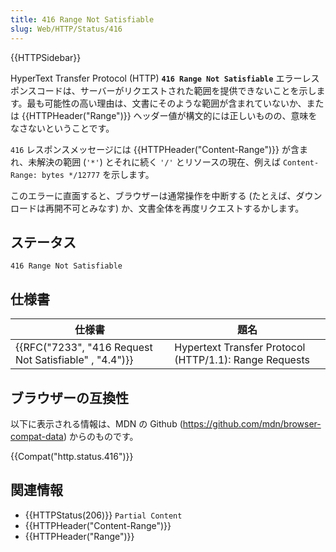 ```yaml
---
title: 416 Range Not Satisfiable
slug: Web/HTTP/Status/416
---
```


{{HTTPSidebar}}

HyperText Transfer Protocol (HTTP) **`416 Range Not Satisfiable`** エラーレスポンスコードは、サーバーがリクエストされた範囲を提供できないことを示します。最も可能性の高い理由は、文書にそのような範囲が含まれていないか、または {{HTTPHeader("Range")}} ヘッダー値が構文的には正しいものの、意味をなさないということです。

`416` レスポンスメッセージには {{HTTPHeader("Content-Range")}} が含まれ、未解決の範囲 (`'*'`) とそれに続く `'/'` とリソースの現在、例えば `Content-Range: bytes */12777` を示します。

このエラーに直面すると、ブラウザーは通常操作を中断する (たとえば、ダウンロードは再開不可とみなす) か、文書全体を再度リクエストするかします。

## ステータス

```
416 Range Not Satisfiable
```

## 仕様書

| 仕様書                                                 | 題名                                                   |
| ------------------------------------------------------ | ------------------------------------------------------ |
| {{RFC("7233", "416 Request Not Satisfiable" , "4.4")}} | Hypertext Transfer Protocol (HTTP/1.1): Range Requests |

## ブラウザーの互換性

以下に表示される情報は、MDN の Github (<https://github.com/mdn/browser-compat-data>) からのものです。

{{Compat("http.status.416")}}

## 関連情報

- {{HTTPStatus(206)}} `Partial Content`
- {{HTTPHeader("Content-Range")}}
- {{HTTPHeader("Range")}}
